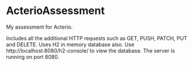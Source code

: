 # ActerioAssessment

My assessment for Acterio.

Includes all the additional HTTP requests such as GET, PUSH, PATCH, PUT and DELETE.
Uses H2 in memory database also. Use http://localhost:8080/h2-console/ to view the database.
The server is running on port 8080.
